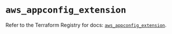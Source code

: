 # `aws_appconfig_extension`

Refer to the Terraform Registry for docs: [`aws_appconfig_extension`](https://registry.terraform.io/providers/hashicorp/aws/5.70.0/docs/resources/appconfig_extension).
